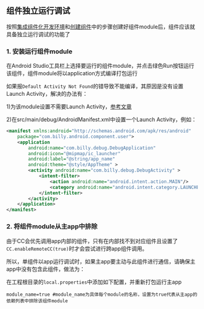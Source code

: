 ## 组件独立运行调试

按照[集成组件化开发环境][1]和[创建组件][2]中的步骤创建好组件module后，组件应该就具备独立运行调试的功能了

### 1. 安装运行组件module

在Android Studio工具栏上选择要运行的组件module，并点击绿色Run按钮运行该组件，组件module将以application方式编译打包运行

如果报`Default Activity Not Found`的错导致不能编译，其原因是没有设置Launch Activity，解决的办法有：

1)为该module设置不需要Launch Activity，[参考文章][3]

2)在src/main/debug/AndroidManifest.xml中设置一个Launch Activity，例如：
```xml
<manifest xmlns:android="http://schemas.android.com/apk/res/android"
    package="com.billy.android.component.user">
    <application
        android:name="com.billy.debug.DebugApplication"
        android:icon="@mipmap/ic_launcher"
        android:label="@string/app_name"
        android:theme="@style/AppTheme" >
        <activity android:name="com.billy.debug.DebugActivity" >
            <intent-filter>
                <action android:name="android.intent.action.MAIN"/>
                <category android:name="android.intent.category.LAUNCHER" />
            </intent-filter>
        </activity>
    </application>
</manifest>
```

### 2. 将组件module从主app中排除

由于CC会优先调用app内部的组件，只有在内部找不到对应组件且设置了`CC.enableRemoteCC(true)`时才会尝试进行跨app组件调用。

所以，单组件以app运行调试时，如果主app要主动与此组件进行通信，请确保主app中没有包含此组件，做法为：

在工程根目录的`local.properties`中添加如下配置，并重新打包运行主app
```properties
module_name=true #module_name为具体每个module的名称，设置为true代表从主app的依赖列表中排除该组件module
```



[1]: #/integration
[2]: #/integration-create-component
[3]: https://blog.csdn.net/Liuhe_5656/article/details/79843222
[4]: #/integration
[5]: #/integration-create-component
[6]: #/integration-call-component